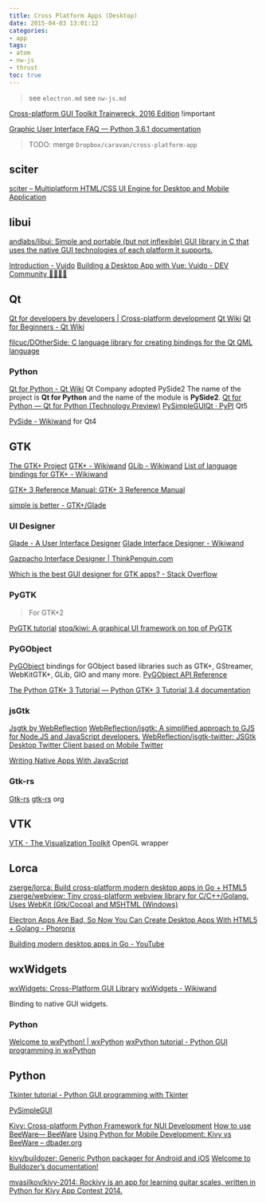```yaml
---
title: Cross Platform Apps (Desktop)
date: 2015-04-03 13:01:12
categories:
- app
tags:
- atom
- nw-js
- thrust
toc: true
---
```


> see `electron.md`
> see `nw-js.md`

[Cross-platform GUI Toolkit Trainwreck, 2016 Edition](http://blog.johnnovak.net/2016/05/29/cross-platform-gui-trainwreck-2016-edition/) !important

[Graphic User Interface FAQ — Python 3.6.1 documentation](https://docs.python.org/3/faq/gui.html)

> TODO: merge `Dropbox/caravan/cross-platform-app`

## sciter

[sciter – Multiplatform HTML/CSS UI Engine for Desktop and Mobile Application](http://sciter.com/)

## libui

[andlabs/libui: Simple and portable (but not inflexible) GUI library in C that uses the native GUI technologies of each platform it supports.](https://github.com/andlabs/libui)

[Introduction - Vuido](https://vuido.mimec.org/introduction)
[Building a Desktop App with Vue: Vuido - DEV Community 👩‍💻👨‍💻](https://dev.to/vuevixens/building-a-desktop-app-with-vue-vuido-490n)

## Qt

[Qt for developers by developers | Cross-platform development](https://www.qt.io/developers/)
[Qt Wiki](http://wiki.qt.io/Main)
[Qt for Beginners - Qt Wiki](http://wiki.qt.io/Qt_for_Beginners)

[filcuc/DOtherSide: C language library for creating bindings for the Qt QML language](https://github.com/filcuc/DOtherSide)

### Python

[Qt for Python - Qt Wiki](http://wiki.qt.io/Qt_for_Python) Qt Company adopted PySide2
The name of the project is **Qt for Python** and the name of the module is **PySide2**.
[Qt for Python — Qt for Python (Technology Preview)](https://doc-snapshots.qt.io/qtforpython/)
[PySimpleGUIQt · PyPI](https://pypi.org/project/PySimpleGUIQt/) Qt5

[PySide - Wikiwand](https://www.wikiwand.com/en/PySide) for Qt4

## GTK

[The GTK+ Project](https://www.gtk.org/)
[GTK+ - Wikiwand](https://www.wikiwand.com/en/GTK%2B)
[GLib - Wikiwand](https://www.wikiwand.com/en/GLib)
[List of language bindings for GTK+ - Wikiwand](https://www.wikiwand.com/en/List_of_language_bindings_for_GTK%2B)

[GTK+ 3 Reference Manual: GTK+ 3 Reference Manual](https://developer.gnome.org/gtk3/stable/)

[simple is better - GTK+/Glade](http://www.simple-is-better.org/gtk/)

### UI Designer

[Glade - A User Interface Designer](https://glade.gnome.org/)
[Glade Interface Designer - Wikiwand](https://www.wikiwand.com/en/Glade_Interface_Designer)

[Gazpacho Interface Designer | ThinkPenguin.com](https://www.thinkpenguin.com/gnu-linux/gazpacho-interface-designer)

[Which is the best GUI designer for GTK apps? - Stack Overflow](https://stackoverflow.com/questions/827396/which-is-the-best-gui-designer-for-gtk-apps)

### PyGTK

> For GTK+2

[PyGTK tutorial](http://zetcode.com/gui/pygtk/)
[stoq/kiwi: A graphical UI framework on top of PyGTK](https://github.com/stoq/kiwi)

### PyGObject

[PyGObject](https://pygobject.readthedocs.io/en/latest/) bindings for GObject based libraries such as GTK+, GStreamer, WebKitGTK+, GLib, GIO and many more.
[PyGObject API Reference](https://lazka.github.io/pgi-docs/)

[The Python GTK+ 3 Tutorial — Python GTK+ 3 Tutorial 3.4 documentation](https://python-gtk-3-tutorial.readthedocs.io/en/latest/index.html)

### jsGtk

[Jsgtk by WebReflection](https://webreflection.github.io/jsgtk/)
[WebReflection/jsgtk: A simplified approach to GJS for Node.JS and JavaScript developers.](https://github.com/WebReflection/jsgtk)
[WebReflection/jsgtk-twitter: JSGtk Desktop Twitter Client based on Mobile Twitter](https://github.com/WebReflection/jsgtk-twitter/)

[Writing Native Apps With JavaScript](https://www.webreflection.co.uk/blog/2015/12/08/writing-native-apps-with-javascript)

### Gtk-rs

[Gtk-rs](http://gtk-rs.org/)
[gtk-rs](https://github.com/gtk-rs) org

## VTK

[VTK - The Visualization Toolkit](https://www.vtk.org/) OpenGL wrapper

## Lorca

[zserge/lorca: Build cross-platform modern desktop apps in Go + HTML5](https://github.com/zserge/lorca)
[zserge/webview: Tiny cross-platform webview library for C/C++/Golang. Uses WebKit (Gtk/Cocoa) and MSHTML (Windows)](https://github.com/zserge/webview)

[Electron Apps Are Bad, So Now You Can Create Desktop Apps With HTML5 + Golang - Phoronix](https://www.phoronix.com/scan.php?page=news_item&px=HTML5-Golang-Desktop-Apps)

[Building modern desktop apps in Go - YouTube](https://www.youtube.com/watch?v=ANcU1g7ZWdU)

## wxWidgets

[wxWidgets: Cross-Platform GUI Library](http://wxwidgets.org/)
[wxWidgets - Wikiwand](https://www.wikiwand.com/en/WxWidgets)

Binding to native GUI widgets.

### Python

[Welcome to wxPython! | wxPython](https://wxpython.org/)
[wxPython tutorial - Python GUI programming in wxPython](http://zetcode.com/wxpython/)

## Python

[Tkinter tutorial - Python GUI programming with Tkinter](http://zetcode.com/gui/tkinter/)

[PySimpleGUI](https://pysimplegui.readthedocs.io/)

[Kivy: Cross-platform Python Framework for NUI Development](https://kivy.org/#home)
[How to use BeeWare— BeeWare](https://pybee.org/project/using/)
[Using Python for Mobile Development: Kivy vs BeeWare – dbader.org](https://dbader.org/blog/python-mobile-development-kivy-vs-beeware)

[kivy/buildozer: Generic Python packager for Android and iOS](https://github.com/kivy/buildozer)
[Welcome to Buildozer’s documentation!](https://buildozer.readthedocs.io/en/latest/)

[mvasilkov/kivy-2014: Rockivy is an app for learning guitar scales, written in Python for Kivy App Contest 2014.](https://github.com/mvasilkov/kivy-2014)
